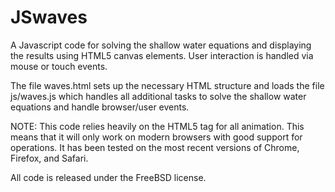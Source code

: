 JSwaves
===========================

A Javascript code for solving the shallow water equations and displaying the results using HTML5 canvas elements. User interaction is handled via mouse or touch events.

The file waves.html sets up the necessary HTML structure and loads the file js/waves.js which handles all additional tasks to solve the shallow water equations and handle browser/user events.

NOTE: This code relies heavily on the HTML5 <canvas> tag for all animation. This means that it will only work on modern browsers with good support for <canvas> operations. It has been tested on the most recent versions of Chrome, Firefox, and Safari.

All code is released under the FreeBSD license.
